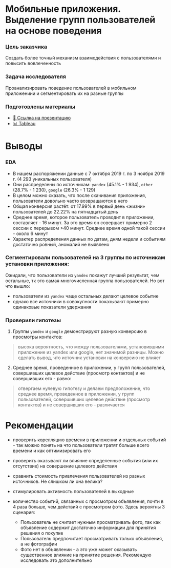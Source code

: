 # Мобильные приложения. Выделение групп пользователей на основе поведения

### Цель заказчика 
Создать более точный механизм взаимодействия с пользователями и повысить вовлеченность

### Задача исследователя
Проанализировать поведение пользователей в мобильном приложениии и сегментировать их на разные группы

### Подготовлены материалы
- [💾 Ссылка на презентацию](https://disk.yandex.ru/d/kIH4x8kS24CWoQ)
- [📊 Tableau](https://public.tableau.com/app/profile/ekaterina.koroleva/viz/final_project_16872159046860/sheet2?publish=yes)

# Выводы

### EDA
 - В нашем распоряжении данные с 7 октября 2019 г. по 3 ноября 2019 г. (4 293 уникальных пользователя)
 - Они распределены по источникам: `yandex` (45.1% - 1 934), `other` (28.7% - 1 230), `google` (26.3% - 1 129)  
 - В целом можно сказать, что после скачивания приложения, пользователи довольно часто возвращаются в него
 - Общая конверсия растёт: от 17.99% в первый день «жизни» пользователей до 22.22% на пятнадцатый день
 - Среднее время, которое пользователь проводит в приложении, составляет - 16 минут. За это время он совершает примерно 2 сессии с перерывом >40 минут. Среднее время одной такой сессии - около 6 минут
 - Характер распределения данных по датам, дням недели и событиям достаточно ровный, аномалий не выявлено
 
### Сегментировали пользователей на 3 группы по источникам установки приложения:

Ожидали, что пользователи из `yandex` покажут лучший результат, чем остальные, тк это самая многочисленная группа пользователей. Но вот что вышло:

- пользователи из `yandex` чаще остальных делают целевое событие
- однако все источники в совокупности показывают примерно одинаковые показатели удержания

### Проверили гипотезы

1. Группы `yandex` и `google` демонстрируют разную конверсию в просмотры контактов:
> высока вероятность, что между пользователями, установившими приложение из yandex или google, нет значимой разницы. Можно сделать вывод, что источник установки на конверсию не влияет
    

2. Среднее время, проведенное в приложении, у групп пользователей, совершивших целевое действие (просмотр контактов) и не совершивших его - равно:  
> отвергаем нулевую гипотезу и делаем предположение, что среднее время, проведенное в приложении, у групп пользователей, совершивших целевое действие (просмотр контактов) и не совершивших его - различается


# Рекомендации

- проверить корелляцию времени в приложении и отдельных событий - так можно понять на что пользователи тратят больше всего времени и как оптимизировать его
- проверить оказывают ли влияние определенные события (или их отсутствие) на совершение целевого действия
- сравнить стоимость привлечения пользователей из разных источников. Не слишком ли она велика?
- стимулировать активность пользователей в выходные

- количество событий, связанных с просмотром объявления, почти в 4 раза больше, чем действий с просмотром фото. Здесь вероятны 3 сценария:
    - Пользователь не считает нужным просматривать фото, так как объявление содержит достаточно информации для принятия решения о покупке
    - Пользователь предпочитает просматривать только объявления, а не фотографии
    - Фото нет в объявлении - а это уже может оказывать существенное влияние на принятие решения. Рекомендую исследовать это дополнительно
